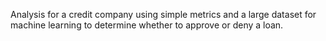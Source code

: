 Analysis for a credit company using simple metrics and a large dataset for machine learning to determine whether to approve or deny a loan.
